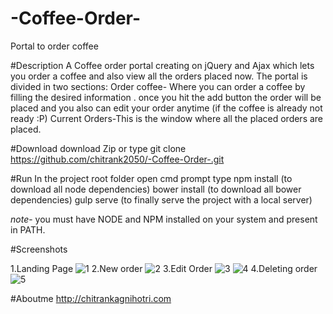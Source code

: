 # -Coffee-Order-
Portal to order coffee

#Description
  A Coffee order portal creating on jQuery and Ajax which lets you order a coffee and also view all the orders placed now.
  The portal is divided in two sections:
    Order coffee- Where you can order a coffee by filling the desired information . once you hit the add button the order will be 
                  placed and you also can edit your order anytime (if the coffee is already not ready :P)
    Current Orders-This is the window where all the placed orders are placed.

#Download
  download Zip or type git clone https://github.com/chitrank2050/-Coffee-Order-.git

#Run
  In the project root folder open cmd prompt type
  npm install (to download all node dependencies)
  bower install (to download all bower dependencies)
  gulp serve (to finally serve the project with a local server) 
  
  *note*- you must have NODE and NPM installed on your system and present in PATH.

#Screenshots

  1.Landing Page
    ![1](https://cloud.githubusercontent.com/assets/13078364/20894324/eda1821a-bb3a-11e6-9889-cdab6a03f9db.png)
  2.New order
    ![2](https://cloud.githubusercontent.com/assets/13078364/20894320/ed8b0cce-bb3a-11e6-869b-730602a99e0a.png)
  3.Edit Order
    ![3](https://cloud.githubusercontent.com/assets/13078364/20894321/ed916cf4-bb3a-11e6-9b20-71c740b92e17.png)
    ![4](https://cloud.githubusercontent.com/assets/13078364/20894322/ed963e28-bb3a-11e6-9c10-b25b801658d2.png)
  4.Deleting order
    ![5](https://cloud.githubusercontent.com/assets/13078364/20894323/ed9d733c-bb3a-11e6-856b-546e65d1b7ef.png)

#Aboutme
  http://chitrankagnihotri.com
  
